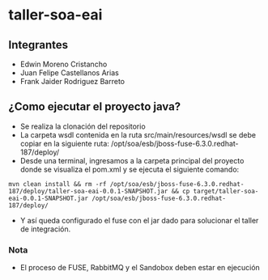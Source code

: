 # taller-soa-eai

## Integrantes
- Edwin Moreno Cristancho
- Juan Felipe Castellanos Arias
- Frank Jaider Rodriguez Barreto

## ¿Como ejecutar el proyecto java?
- Se realiza la clonación del repositorio 
- La carpeta wsdl contenida en la ruta src/main/resources/wsdl se debe copiar en la siguiente ruta: /opt/soa/esb/jboss-fuse-6.3.0.redhat-187/deploy/ 
- Desde una terminal, ingresamos a la carpeta principal del proyecto donde se visualiza el pom.xml y se ejecuta el siguiente comando:
```
mvn clean install && rm -rf /opt/soa/esb/jboss-fuse-6.3.0.redhat-187/deploy/taller-soa-eai-0.0.1-SNAPSHOT.jar && cp target/taller-soa-eai-0.0.1-SNAPSHOT.jar /opt/soa/esb/jboss-fuse-6.3.0.redhat-187/deploy/
```
- Y así queda configurado el fuse con el jar dado para solucionar el taller de integración.


### Nota
- El proceso de FUSE, RabbitMQ y el Sandobox deben estar en ejecución
